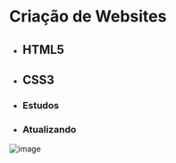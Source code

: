 # Criação de Websites
* ## HTML5
* ## CSS3
* ### Estudos
* ### Atualizando

![image](https://cdn.pixabay.com/photo/2021/03/27/06/31/code-6127616_960_720.png)
